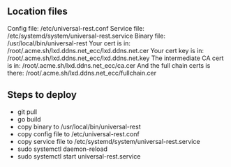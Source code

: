 ## Location files

Config file: /etc/universal-rest.conf
Service file: /etc/systemd/system/universal-rest.service
Binary file: /usr/local/bin/universal-rest
Your cert is in: /root/.acme.sh/lxd.ddns.net_ecc/lxd.ddns.net.cer
Your cert key is in: /root/.acme.sh/lxd.ddns.net_ecc/lxd.ddns.net.key
The intermediate CA cert is in: /root/.acme.sh/lxd.ddns.net_ecc/ca.cer
And the full chain certs is there: /root/.acme.sh/lxd.ddns.net_ecc/fullchain.cer


## Steps to deploy

- git pull
- go build
- copy binary to /usr/local/bin/universal-rest
- copy config file to /etc/universal-rest.conf
- copy service file to /etc/systemd/system/universal-rest.service
- sudo systemctl daemon-reload
- sudo systemctl start universal-rest.service
